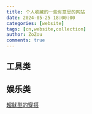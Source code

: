 ```yaml
---
title: 个人收藏的一些有意思的网站
date: 2024-05-25 18:00:00 
categories: [website]
tags: [cn,website,collection]
author: ZoZou
comments: true
---
```



## 工具类

## 娱乐类

[超鱿型的穿搭](https://splacoordmaker.app/)